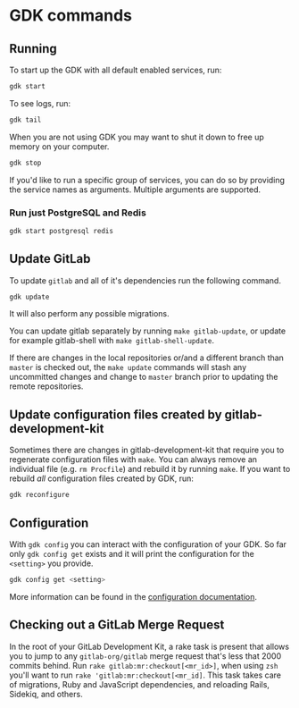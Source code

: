# GDK commands

## Running

To start up the GDK with all default enabled services, run:

```sh
gdk start
```

To see logs, run:

```sh
gdk tail
```

When you are not using GDK you may want to shut it down to free up
memory on your computer.

```sh
gdk stop
```

If you'd like to run a specific group of services, you can do so by providing
the service names as arguments. Multiple arguments are supported.

### Run just PostgreSQL and Redis

```sh
gdk start postgresql redis
```

## Update GitLab

To update `gitlab` and all of it's dependencies run the following command.

```sh
gdk update
```

It will also perform any possible migrations.

You can update gitlab separately by running `make gitlab-update`, or
update for example gitlab-shell with `make gitlab-shell-update`.

If there are changes in the local repositories or/and a different
branch than `master` is checked out, the `make update` commands will
stash any uncommitted changes and change to `master` branch prior to
updating the remote repositories.

## Update configuration files created by gitlab-development-kit

Sometimes there are changes in gitlab-development-kit that require
you to regenerate configuration files with `make`. You can always
remove an individual file (e.g. `rm Procfile`) and rebuild it by
running `make`. If you want to rebuild _all_ configuration files
created by GDK, run:

```sh
gdk reconfigure
```

## Configuration

With `gdk config` you can interact with the configuration of your
GDK. So far only `gdk config get` exists and it will print the
configuration for the `<setting>` you provide.

```sh
gdk config get <setting>
```

More information can be found in the [configuration documentation](configuration.md).

## Checking out a GitLab Merge Request

In the root of your GitLab Development Kit, a rake task is present that allows
you to jump to any `gitlab-org/gitlab` merge request that's less that 2000 commits
behind. Run `rake gitlab:mr:checkout[<mr_id>]`, when using `zsh` you'll want to
run `rake 'gitlab:mr:checkout[<mr_id]`. This task takes care of migrations, Ruby
and JavaScript dependencies, and reloading Rails, Sidekiq, and others.
